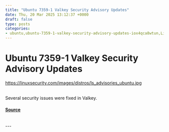 ```yaml
---
title: "Ubuntu 7359-1 Valkey Security Advisory Updates"
date: Thu, 20 Mar 2025 13:12:37 +0000
draft: false
type: posts
categories: 
- ubuntu,ubuntu-7359-1-valkey-security-advisory-updates-iox4qca8wtun,Linux,Linux Security,Security
---
```

# Ubuntu 7359-1 Valkey Security Advisory Updates
https://linuxsecurity.com/images/distros/ls_advisories_ubuntu.jpg
<br/>

<br/>
Several security issues were fixed in Valkey.

#### [Source](https://linuxsecurity.com/advisories/ubuntu/ubuntu-7359-1-valkey-security-advisory-updates-iox4qca8wtun)

<br/>
---
